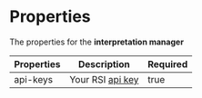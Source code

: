 # Properties

The properties for the **interpretation manager**

| Properties                | Description           | Required |
| -------------       |:-------------:|         -------------  |
| api-keys            | Your RSI [api key](/getting-started/api-key) | true |
